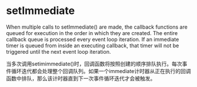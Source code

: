 # setImmediate

When multiple calls to setImmediate() are made, the callback functions are queued for execution in the order in which they are created. The entire callback queue is processed every event loop iteration. If an immediate timer is queued from inside an executing callback, that timer will not be triggered until the next event loop iteration.

当多次调用setimimmediate()时，回调函数将按照创建的顺序排队执行。每次事件循环迭代都会处理整个回调队列。如果一个immediate计时器从正在执行的回调函数中排队，那么该计时器直到下一次事件循环迭代才会被触发。
